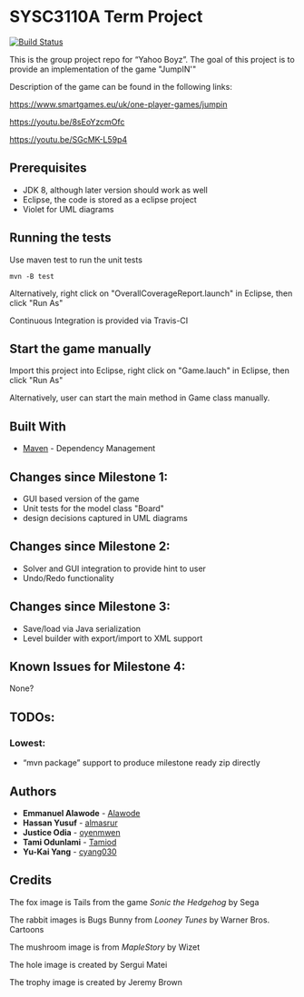 # SYSC3110A Term Project
[![Build Status](https://travis-ci.com/cyang030/SYSC3110A_project.svg?token=a1EppsrxP5RSz1A8weEt&branch=master)](https://travis-ci.com/cyang030/SYSC3110A_project)

This is the group project repo for “Yahoo Boyz”.
The goal of this project is to provide an implementation of the game "JumpIN'"

Description of the game can be found in the following links:

https://www.smartgames.eu/uk/one-player-games/jumpin

https://youtu.be/8sEoYzcmOfc

https://youtu.be/SGcMK-L59p4


## Prerequisites

* JDK 8, although later version should work as well
* Eclipse, the code is stored as a eclipse project
* Violet for UML diagrams


## Running the tests

Use maven test to run the unit tests

```
mvn -B test
```

Alternatively, right click on "OverallCoverageReport.launch" in Eclipse, then click "Run As"

Continuous Integration is provided via Travis-CI

## Start the game manually

Import this project into Eclipse, right click on "Game.lauch" in Eclipse, then click "Run As"

Alternatively, user can start the main method in Game class manually.

## Built With

* [Maven](https://maven.apache.org/) - Dependency Management

## Changes since Milestone 1:

* GUI based version of the game
* Unit tests for the model class "Board"
* design decisions captured in UML diagrams

## Changes since Milestone 2:

* Solver and GUI integration to provide hint to user
* Undo/Redo functionality

## Changes since Milestone 3:

* Save/load via Java serialization
* Level builder with export/import to XML support

## Known Issues for Milestone 4:

None?

## TODOs:

### Lowest:
*	“mvn package” support to produce milestone ready zip directly


## Authors

* **Emmanuel Alawode** - [Alawode](https://github.com/Alawode)
* **Hassan Yusuf** - [almasrur](https://github.com/almasrur)
* **Justice Odia** - [oyenmwen](https://github.com/oyenmwen)
* **Tami Odunlami** - [Tamiod](https://github.com/Tamiod)
* **Yu-Kai Yang** - [cyang030](https://github.com/cyang030)


## Credits

The fox image is Tails from the game *Sonic the Hedgehog* by Sega

The rabbit images is Bugs Bunny from *Looney Tunes* by Warner Bros. Cartoons

The mushroom image is from *MapleStory* by Wizet

The hole image is created by Sergui Matei

The trophy image is created by Jeremy Brown
